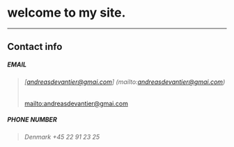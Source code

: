 # welcome to my site.

---

## **Contact info**

##### **EMAIL**
> ###### [andreasdevantier@gmai.com] (mailto:andreasdevantier@gmai.com)
> <a href="mailto:andreasdevantier@gmai.com">mailto:andreasdevantier@gmai.com</a>



##### **PHONE NUMBER**
> ###### Denmark +45 22 91 23 25

